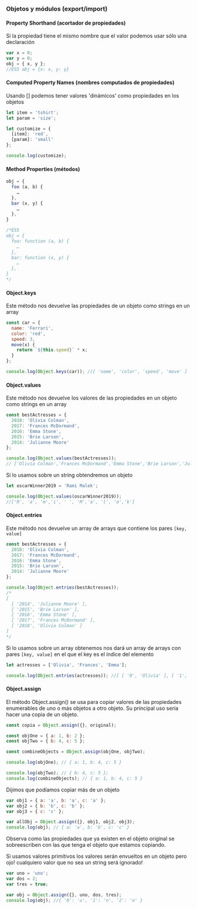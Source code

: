 ### Objetos y módulos (export/import)

#### Property Shorthand (acortador de propiedades)

Si la propiedad tiene el mismo nombre que el valor podemos usar sólo una declaración

```js
var x = 0;
var y = 0;
obj = { x, y };
//ES5 obj = {x: x, y: y}
```

#### Computed Property Names (nombres computados de propiedades)

Usando [] podemos tener valores 'dinámicos' como propiedades en los objetos

```js
let item = 'tshirt';
let param = 'size';

let customize = {
  [item]: 'red',
  [param]: 'small'
};

console.log(customize);
```

#### Method Properties (métodos)

```js
obj = {
  foo (a, b) {
    …
  },
  bar (x, y) {
    …
  },
}

/*ES5
obj = {
  foo: function (a, b) {
    …
  },
  bar: function (x, y) {
    …
  },
}
*/
```

#### Object.keys

Este método nos devuelve las propiedades de un objeto como strings en un array

```js
const car = {
  name: 'Ferrari',
  color: 'red',
  speed: 3,
  move(x) {
    return `${this.speed}` * x;
  }
};

console.log(Object.keys(car)); //[ 'name', 'color', 'speed', 'move' ]
```

#### Object.values

Este método nos devuelve los valores de las propiedades en un objeto como strings en un array

```js
const bestActresses = {
  2018: 'Olivia Colman',
  2017: 'Frances McDormand',
  2016: 'Emma Stone',
  2015: 'Brie Larson',
  2014: 'Julianne Moore'
};

console.log(Object.values(bestActresses));
// ['Olivia Colman','Frances McDormand','Emma Stone','Brie Larson','Julianne Moore']
```

Si lo usamos sobre un string obtendremos un objeto

```js
let oscarWinner2019 = 'Rami Malek';

console.log(Object.values(oscarWinner2019));
//['R', 'a', 'm','i', ' ', 'M','a', 'l', 'e','k']
```

#### Object.entries

Este método nos devuelve un array de arrays que contiene los pares `[key, value]`

```js
const bestActresses = {
  2018: 'Olivia Colman',
  2017: 'Frances McDormand',
  2016: 'Emma Stone',
  2015: 'Brie Larson',
  2014: 'Julianne Moore'
};

console.log(Object.entries(bestActresses));
/*
[
  [ '2014', 'Julianne Moore' ],
  [ '2015', 'Brie Larson' ],
  [ '2016', 'Emma Stone' ],
  [ '2017', 'Frances McDormand' ],
  [ '2018', 'Olivia Colman' ]
]
*/
```

Si lo usamos sobre un array obtenemos nos dará un array de arrays con pares `[key, value]` en el que el key es el índice del elemento

```js
let actresses = ['Olivia', 'Frances', 'Emma'];

console.log(Object.entries(actresses)); //[ [ '0', 'Olivia' ], [ '1', 'Frances' ], [ '2', 'Emma' ] ]
```

#### Object.assign

El método Object.assign() se usa para copiar valores de las propiedades enumerables de uno o más objetos a otro objeto.
Su principal uso sería hacer una copia de un objeto.

```js
const copia = Object.assign({}, original);
```

```js
const objOne = { a: 1, b: 2 };
const objTwo = { b: 4, c: 5 };

const combineObjects = Object.assign(objOne, objTwo);

console.log(objOne); // { a: 1, b: 4, c: 5 }

console.log(objTwo); // { b: 4, c: 5 };
console.log(combineObjects); // { a: 1, b: 4, c: 5 }
```

Dijimos que podíamos copiar más de un objeto

```js
var obj1 = { a: 'a', b: 'a', c: 'a' };
var obj2 = { b: 'b', c: 'b' };
var obj3 = { c: 'c' };

var allObj = Object.assign({}, obj1, obj2, obj3);
console.log(obj); // { a: 'a', b: 'b', c: 'c' }
```

Observa como las propiedades que ya existen en el objeto original se sobreescriben con las que tenga el objeto que estamos copiando.

Si usamos valores primitivos los valores serán envueltos en un objeto pero ojo! cualquiero valor que no sea un string será ignorado!

```js
var uno = 'uno';
var dos = 2;
var tres = true;

var obj = Object.assign({}, uno, dos, tres);
console.log(obj); //{ '0': 'u', '1': 'n', '2': 'o' }
```
